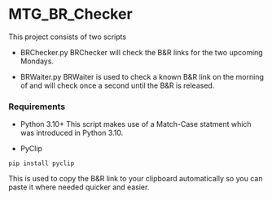# MTG_BR_Checker
 This project consists of two scripts

 - BRChecker.py
BRChecker will check the B&R links for the two upcoming Mondays.

 - BRWaiter.py
BRWaiter is used to check a known B&R link on the morning of and will check once a second until the B&R is released.

### Requirements

- Python 3.10+
This script makes use of a Match-Case statment which was introduced in Python 3.10.

- PyClip

`pip install pyclip`

This is used to copy the B&R link to your clipboard automatically so you can paste it where needed quicker and easier.
